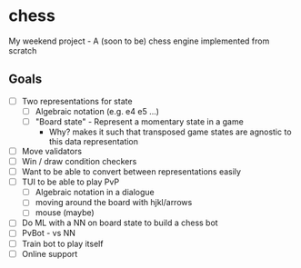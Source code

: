 # chess

My weekend project - A (soon to be) chess engine implemented from scratch

## Goals

- [ ] Two representations for state
  - [ ] Algebraic notation (e.g. e4 e5 ...)
  - [ ] "Board state" - Represent a momentary state in a game
    - Why? makes it such that transposed game states are agnostic to this data
      representation
- [ ] Move validators
- [ ] Win / draw condition checkers
- [ ] Want to be able to convert between representations easily
- [ ] TUI to be able to play PvP
  - [ ] Algebraic notation in a dialogue
  - [ ] moving around the board with hjkl/arrows
  - [ ] mouse (maybe)
- [ ] Do ML with a NN on board state to build a chess bot
- [ ] PvBot - vs NN
- [ ] Train bot to play itself
- [ ] Online support
